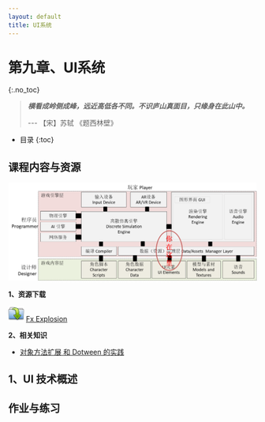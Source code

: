 ```yaml
---
layout: default
title: UI系统
---
```


# 第九章、UI系统
{:.no_toc}

> **_横看成岭侧成峰，远近高低各不同。不识庐山真面目，只缘身在此山中。_**  
>   
> --- 【宋】苏轼 《题西林壁》

* 目录
{:toc}

## 课程内容与资源

![](images/game-architecture-ui.png)

**1、资源下载**

![](images/drf/open_alt.png) [Fx Explosion](https://github.com/pmlpml/unity3d-learning/raw/ex-particle-system/zips/Fx-Explosion-Pack.zip)

**2、相关知识**

* [对象方法扩展 和 Dotween 的实践](x3-07-method-extend-lambda)


## 1、UI 技术概述

## 作业与练习

